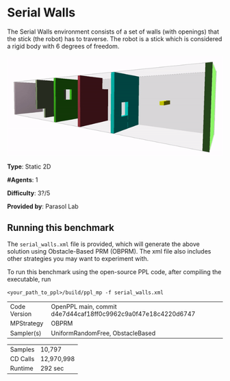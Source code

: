 # Serial Walls
The Serial Walls environment consists of a set of walls (with openings) that the stick (the robot) has to traverse.
The robot is a stick which is considered a rigid body with 6 degrees of freedom.

![Alt Text](media/serial-walls.gif)

__Type__: Static 2D

__#Agents__: 1

__Difficulty__: 3?/5

__Provided by__: Parasol Lab

## Running this benchmark
The ```serial_walls.xml``` file is provided, which will generate the above solution using Obstacle-Based PRM (OBPRM). The xml file also includes other strategies you may want to experiment with.

To run this benchmark using the open-source PPL code, after compiling the executable, run 

```
<your_path_to_ppl>/build/ppl_mp -f serial_walls.xml
```

|  |  |
| ------ | ------ |
| Code Version       |  OpenPPL main, commit d4e7d44caf18ff0c9962c9a0f47e18c4220d6747 |
| MPStrategy       |   OBPRM     |
| Sampler(s)       |   UniformRandomFree, ObstacleBased     |

|  |  |
| ------ | ------ |
| Samples       |   10,797    |
| CD Calls       |  12,970,998   |
| Runtime       |    292 sec   |
